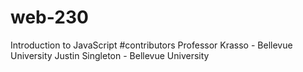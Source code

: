 # web-230
Introduction to JavaScript
#contributors
Professor Krasso - Bellevue University
Justin Singleton - Bellevue University
